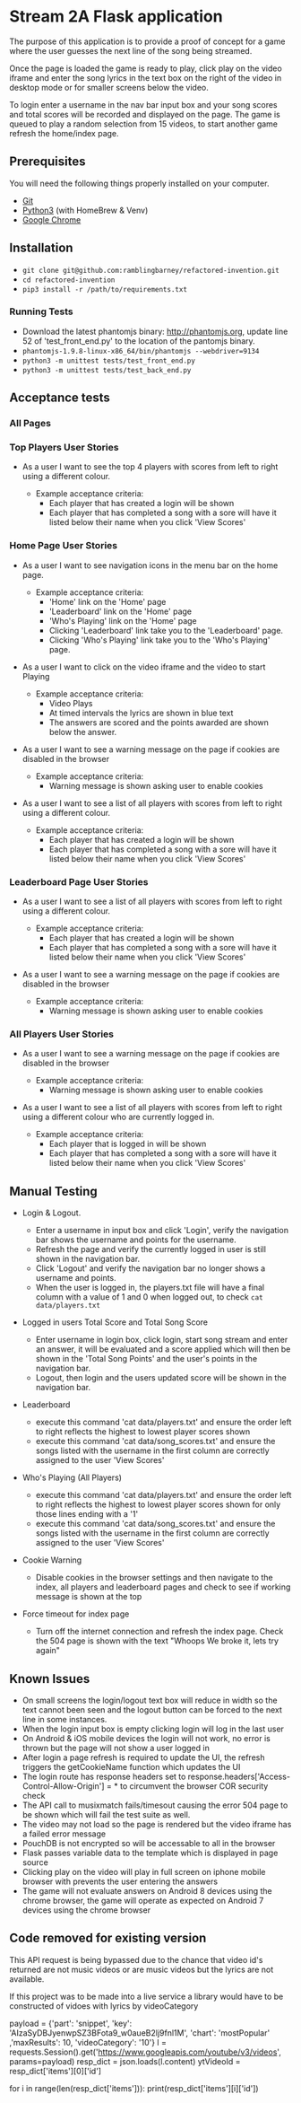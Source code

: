 # Stream 2A Flask application

The purpose of this application is to provide a proof of concept for a game where the user guesses the next line of the song being streamed.  

Once the page is loaded the game is ready to play, click play on the video iframe and enter the song lyrics in the text box on the right of the video in desktop mode or for smaller screens below the video.

To login enter a username in the nav bar input box and your song scores and total scores will be recorded and displayed on the page.  The game is queued to play a random selection from 15 videos, to start another game refresh the home/index page.

## Prerequisites

You will need the following things properly installed on your computer.

* [Git](https://git-scm.com/)
* [Python3](https://www.python.org/) (with HomeBrew & Venv)
* [Google Chrome](https://google.com/chrome/)

## Installation

* ```git clone git@github.com:ramblingbarney/refactored-invention.git```
* ```cd refactored-invention```
* ```pip3 install -r /path/to/requirements.txt```

### Running Tests

* Download the latest phantomjs binary: http://phantomjs.org, update line 52 of 'test_front_end.py' to the location of the pantomjs binary.
* ```phantomjs-1.9.8-linux-x86_64/bin/phantomjs --webdriver=9134```
* ```python3 -m unittest tests/test_front_end.py```
* ```python3 -m unittest tests/test_back_end.py```

## Acceptance tests

### All Pages

### Top Players User Stories

* As a user I want to see the top 4 players with scores from left to right using a different colour.

  * Example acceptance criteria:
    *  Each player that has created a login will be shown
    *  Each player that has completed a song with a sore will have it listed below their name when you click 'View Scores'

### Home Page User Stories

* As a user I want to see navigation icons in the menu bar on the home page.

  * Example acceptance criteria:
    * 'Home' link on the 'Home' page
    * 'Leaderboard' link on the 'Home' page
    * 'Who's Playing' link on the 'Home' page
    * Clicking 'Leaderboard' link take you to the 'Leaderboard' page.
    * Clicking 'Who's Playing' link take you to the 'Who's Playing' page.

* As a user I want to click on the video iframe and the video to start Playing
  * Example acceptance criteria:
    * Video Plays
    * At timed intervals the lyrics are shown in blue text
    * The answers are scored and the points awarded are shown below the answer.

* As a user I want to see a warning message on the page if cookies are disabled in the browser
  * Example acceptance criteria:
    * Warning message is shown asking user to enable cookies

* As a user I want to see a list of all players with scores from left to right using a different colour.
  * Example acceptance criteria:
    *  Each player that has created a login will be shown
    *  Each player that has completed a song with a sore will have it listed below their name when you click 'View Scores'

### Leaderboard Page User Stories

* As a user I want to see a list of all players with scores from left to right using a different colour.
  * Example acceptance criteria:
    *  Each player that has created a login will be shown
    *  Each player that has completed a song with a sore will have it listed below their name when you click 'View Scores'

* As a user I want to see a warning message on the page if cookies are disabled in the browser
  * Example acceptance criteria:
    * Warning message is shown asking user to enable cookies

### All Players User Stories

* As a user I want to see a warning message on the page if cookies are disabled in the browser
  * Example acceptance criteria:
    * Warning message is shown asking user to enable cookies

* As a user I want to see a list of all players with scores from left to right using a different colour who are currently logged in.
  * Example acceptance criteria:
    *  Each player that is logged in will be shown
    *  Each player that has completed a song with a sore will have it listed below their name when you click 'View Scores'

## Manual Testing

  * Login & Logout.
    * Enter a username in input box and click 'Login', verify the navigation bar shows the username and points for the username.
    * Refresh the page and verify the currently logged in user is still shown in the navigation bar.
    * Click 'Logout' and verify the navigation bar no longer shows a username and points.
    * When the user is logged in, the players.txt file will have a final column with a value of 1 and 0 when logged out, to check ```cat data/players.txt```

  * Logged in users Total Score and Total Song Score
    * Enter username in login box, click login, start song stream and enter an answer, it will be evaluated and a score applied which will then be shown in the 'Total Song Points' and the user's points in the navigation bar.
    * Logout, then login and the users updated score will be shown in the navigation bar.

  * Leaderboard
    * execute this command 'cat data/players.txt' and ensure the order left to right reflects the highest to lowest player scores shown
    * execute this command 'cat data/song_scores.txt' and ensure the songs listed with the username in the first column are correctly assigned to the user 'View Scores'

  * Who's Playing (All Players)
    * execute this command 'cat data/players.txt' and ensure the order left to right reflects the highest to lowest player scores shown for only those lines ending with a '1'
    * execute this command 'cat data/song_scores.txt' and ensure the songs listed with the username in the first column are correctly assigned to the user 'View Scores'

  * Cookie Warning
    * Disable cookies in the browser settings and then navigate to the index, all players and leaderboard pages and check to see if working message is shown at the top

  * Force timeout for index page
    * Turn off the internet connection and refresh the index page.  Check the 504 page is shown with the text "Whoops  We broke it, lets try again"

## Known Issues

  * On small screens the login/logout text box will reduce in width so the text cannot been seen and the logout button can be forced to the next line in some instances.
  * When the login input box is empty clicking login will log in the last user
  * On Android & iOS mobile devices the login will not work, no error is thrown but the page will not show a user logged in
  * After login a page refresh is required to update the UI, the refresh triggers the getCookieName function which updates the UI
  * The login route has response headers set to response.headers['Access-Control-Allow-Origin'] = * to circumvent the browser COR security check
  * The API call to musixmatch fails/timesout causing the error 504 page to be shown which will fail the test suite as well.
  * The video may not load so the page is rendered but the video iframe has a failed error message
  * PouchDB is not encrypted so will be accessable to all in the browser
  * Flask passes variable data to the template which is displayed in page source
  * Clicking play on the video will play in full screen on iphone mobile browser with prevents the user entering the answers
  * The game will not evaluate answers on Android 8 devices using the chrome browser, the game will operate as expected on Android 7 devices using the chrome browser


## Code removed for existing version

This API request is being bypassed due to the chance that video id's returned are not music videos or are music videos but the lyrics are not available.

If this project was to be made into a live service a library would have to be constructed of vidoes with lyrics by videoCategory

payload = {'part': 'snippet', 'key': 'AIzaSyDBJyenwpSZ3BFota9_w0aueB2lj9fnl1M', 'chart': 'mostPopular' ,'maxResults': 10, 'videoCategory': '10'}
l = requests.Session().get('https://www.googleapis.com/youtube/v3/videos', params=payload)
resp_dict = json.loads(l.content)
ytVideoId = resp_dict['items'][0]['id']

for i in range(len(resp_dict['items'])):
  print(resp_dict['items'][i]['id'])
